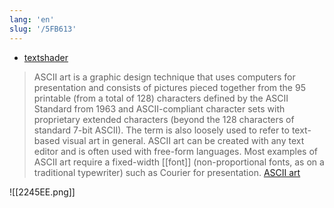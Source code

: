 ```yaml
---
lang: 'en'
slug: '/5FB613'
---
```


- [textshader](https://textshader.com/)

> ASCII art is a graphic design technique that uses computers for presentation and consists of pictures pieced together from the 95 printable (from a total of 128) characters defined by the ASCII Standard from 1963 and ASCII-compliant character sets with proprietary extended characters (beyond the 128 characters of standard 7-bit ASCII). The term is also loosely used to refer to text-based visual art in general. ASCII art can be created with any text editor and is often used with free-form languages. Most examples of ASCII art require a fixed-width [[font]] (non-proportional fonts, as on a traditional typewriter) such as Courier for presentation. [ASCII art](https://en.wikipedia.org/wiki/ASCII_art)

![[2245EE.png]]
